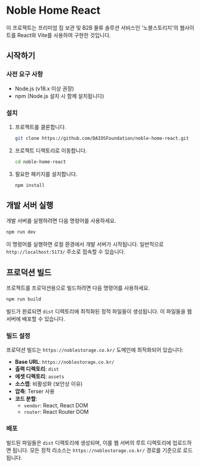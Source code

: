 # Noble Home React

이 프로젝트는 프리미엄 짐 보관 및 B2B 물류 솔루션 서비스인 '노블스토리지'의 웹사이트를 React와 Vite를 사용하여 구현한 것입니다.

## 시작하기

### 사전 요구 사항

- Node.js (v18.x 이상 권장)
- npm (Node.js 설치 시 함께 설치됩니다)

### 설치

1. 프로젝트를 클론합니다.
   ```sh
   git clone https://github.com/DAIOSFoundation/noble-home-react.git
   ```
2. 프로젝트 디렉토리로 이동합니다.
   ```sh
   cd noble-home-react
   ```
3. 필요한 패키지를 설치합니다.
   ```sh
   npm install
   ```

## 개발 서버 실행

개발 서버를 실행하려면 다음 명령어를 사용하세요.

```sh
npm run dev
```

이 명령어를 실행하면 로컬 환경에서 개발 서버가 시작됩니다. 일반적으로 `http://localhost:5173/` 주소로 접속할 수 있습니다.

## 프로덕션 빌드

프로젝트를 프로덕션용으로 빌드하려면 다음 명령어를 사용하세요.

```sh
npm run build
```

빌드가 완료되면 `dist` 디렉토리에 최적화된 정적 파일들이 생성됩니다. 이 파일들을 웹 서버에 배포할 수 있습니다.

### 빌드 설정

프로덕션 빌드는 `https://noblestorage.co.kr/` 도메인에 최적화되어 있습니다:

- **Base URL**: `https://noblestorage.co.kr/`
- **출력 디렉토리**: `dist`
- **에셋 디렉토리**: `assets`
- **소스맵**: 비활성화 (보안상 이유)
- **압축**: Terser 사용
- **코드 분할**: 
  - `vendor`: React, React DOM
  - `router`: React Router DOM

### 배포

빌드된 파일들은 `dist` 디렉토리에 생성되며, 이를 웹 서버의 루트 디렉토리에 업로드하면 됩니다. 모든 정적 리소스는 `https://noblestorage.co.kr/` 경로를 기준으로 로드됩니다.
